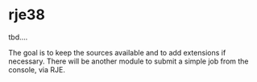 # rje38

tbd....

The goal is to keep the sources available and to add extensions if necessary. There will be another module to submit a simple job from the console, via RJE.

